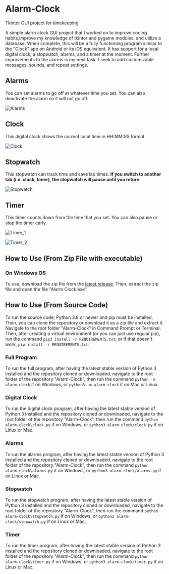 # Alarm-Clock
Tkinter GUI project for timekeeping

A simple alarm clock GUI project that I worked on to improve coding habits,improve my knowledge of tkinter and pygame modules, and utilize a database. When complete, this will be a fully functioning program similar to the "Clock" app on Android or its iOS equivalent. It has support for a local digital clock, a stopwatch, alarms, and a timer at the moment. Further improvements to the alarms is my next task. I seek to add customizable messages, sounds, and repeat settings.

## Alarms
You can set alarms to go off at whatever time you set. You can also deactivate the alarm so it will not go off.

![Alarms](https://user-images.githubusercontent.com/19376473/89493722-c93a8f80-d782-11ea-9c1f-f29d668a00fa.png)

## Clock
This digital clock shows the current local time in HH:MM:SS format.

![Clock](https://user-images.githubusercontent.com/19376473/89493723-c93a8f80-d782-11ea-9707-5d195b1b5eeb.png)

## Stopwatch
This stopwatch can track time and save lap times. 
**If you switch to another tab (i.e. clock, timer), the stopwatch will pause until you return**

![Stopwatch](https://user-images.githubusercontent.com/19376473/89493724-c9d32600-d782-11ea-90ea-5fe3a6a44e5f.png)

## Timer
This timer counts down from the time that you set. You can also pause or stop the timer early.

![Timer_1](https://user-images.githubusercontent.com/19376473/89493726-c9d32600-d782-11ea-9cc7-70cc12ff5856.png)

![Timer_2](https://user-images.githubusercontent.com/19376473/89493727-c9d32600-d782-11ea-81fb-a022c64de70b.png)

## How to Use (From Zip File with executable)
### On Windows OS
To use, download the zip file from the [latest release](https://github.com/TeenageMutantCoder/Alarm-Clock/releases/latest). Then, extract the zip file and open the file "Alarm Clock.exe".

## How to Use (From Source Code)
To run the source code, Python 3.8 or newer and pip must be installed. Then, you can clone the repository or download it as a zip file and extract it. Navigate to the root folder "Alarm-Clock" in Command Prompt or Terminal. Then, after creating a virtual environment (or you can just use regular pip), run the command `pip3 install -r REQUIREMENTS.txt`, or if that doesn't work, `pip install -r REQUIREMENTS.txt`. 

### Full Program
To run the full program, after having the latest stable version of Python 3 installed and the repository cloned or downloaded, navigate to the root folder of the repository "Alarm-Clock", then run the command `python -m alarm-clock` if on Windows, or `python3 -m alarm-clock` if on Mac or Linux.

### Digital Clock
To run the digital clock program, after having the latest stable version of Python 3 installed and the repository cloned or downloaded, navigate to the root folder of the repository "Alarm-Clock", then run the command `python alarm-clock\clock.py` if on Windows, or `python3 alarm-clock/clock.py` if on Linux or Mac.

### Alarms
To run the alarms program, after having the latest stable version of Python 3 installed and the repository cloned or downloaded, navigate to the root folder of the repository "Alarm-Clock", then run the command `python alarm-clock\alarms.py` if on Windows, or `python3 alarm-clock/alarms.py` if on Linux or Mac.

### Stopwatch
To run the stopwatch program, after having the latest stable version of Python 3 installed and the repository cloned or downloaded, navigate to the root folder of the repository "Alarm-Clock", then run the command `python alarm-clock\stopwatch.py` if on Windows, or `python3 alarm-clock/stopwatch.py` if on Linux or Mac.

### Timer
To run the timer program, after having the latest stable version of Python 3 installed and the repository cloned or downloaded, navigate to the root folder of the repository "Alarm-Clock", then run the command `python alarm-clock\timer.py` if on Windows, or `python3 alarm-clock/timer.py` if on Linux or Mac.
